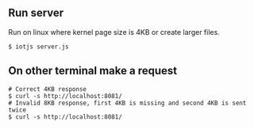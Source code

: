 ## Run server

Run on linux where kernel page size is 4KB or create larger files.


```
$ iotjs server.js
```

## On other terminal make a request

```
# Correct 4KB response
$ curl -s http://localhost:8081/
# Invalid 8KB response, first 4KB is missing and second 4KB is sent twice
$ curl -s http://localhost:8081/
```


